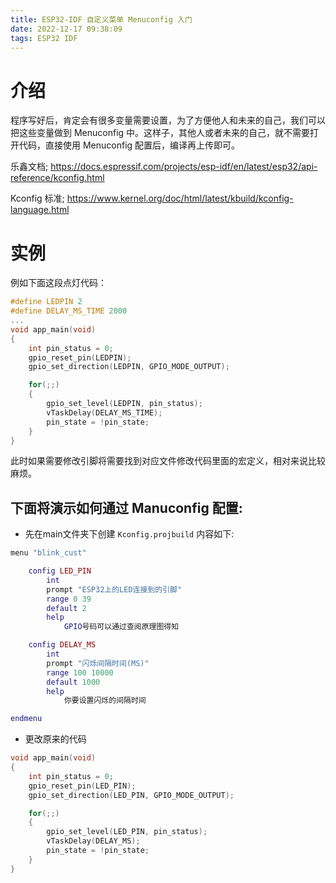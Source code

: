 ```yaml
---
title: ESP32-IDF 自定义菜单 Menuconfig 入门
date: 2022-12-17 09:38:09
tags: ESP32 IDF
---
```


# 介绍

  程序写好后，肯定会有很多变量需要设置，为了方便他人和未来的自己，我们可以把这些变量做到 Menuconfig 中。这样子，其他人或者未来的自己，就不需要打开代码，直接使用 Menuconfig 配置后，编译再上传即可。

乐鑫文档; https://docs.espressif.com/projects/esp-idf/en/latest/esp32/api-reference/kconfig.html 

Kconfig 标准; https://www.kernel.org/doc/html/latest/kbuild/kconfig-language.html

# 实例

例如下面这段点灯代码：

```c
#define LEDPIN 2
#define DELAY_MS_TIME 2000
...
void app_main(void)
{
    int pin_status = 0;
    gpio_reset_pin(LEDPIN);
    gpio_set_direction(LEDPIN, GPIO_MODE_OUTPUT);

    for(;;)
    {
        gpio_set_level(LEDPIN, pin_status);
        vTaskDelay(DELAY_MS_TIME);
        pin_state = !pin_state;
    }
}
```

此时如果需要修改引脚将需要找到对应文件修改代码里面的宏定义，相对来说比较麻烦。

## 下面将演示如何通过 Manuconfig 配置:

- 先在main文件夹下创建 `Kconfig.projbuild` 内容如下:

```lua
menu "blink_cust"

	config LED_PIN
		int
		prompt "ESP32上的LED连接到的引脚"
		range 0 39
		default 2
		help
			GPIO号码可以通过查阅原理图得知

	config DELAY_MS
		int
		prompt "闪烁间隔时间(MS)"
		range 100 10000
		default 1000
		help
			你要设置闪烁的间隔时间

endmenu
```

- 更改原来的代码

```c
void app_main(void)
{
    int pin_status = 0;
    gpio_reset_pin(LED_PIN);
    gpio_set_direction(LED_PIN, GPIO_MODE_OUTPUT);

    for(;;)
    {
        gpio_set_level(LED_PIN, pin_status);
        vTaskDelay(DELAY_MS);
        pin_state = !pin_state;
    }
}
```

